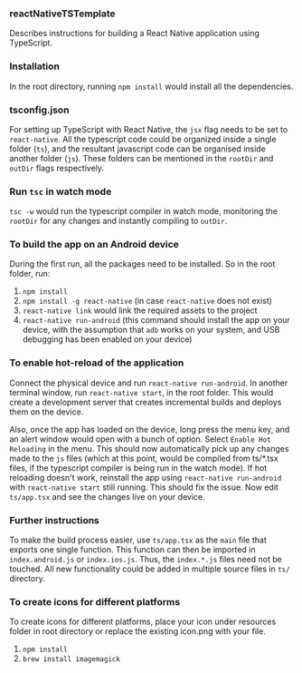 ### reactNativeTSTemplate
Describes instructions for building a React Native application using TypeScript.

### Installation
In the root directory, running `npm install` would install all the dependencies.

### tsconfig.json
For setting up TypeScript with React Native, the `jsx` flag needs to be set to `react-native`. All the typescript code could be organized inside a single folder (`ts`), and the resultant javascript code can be organised inside another folder (`js`). These folders can be mentioned in the `rootDir` and `outDir` flags respectively.

### Run `tsc` in watch mode
`tsc -w` would run the typescript compiler in watch mode, monitoring the `rootDir` for any changes and instantly compiling to `outDir`.

### To build the app on an Android device
During the first run, all the packages need to be installed. So in the root folder, run:
1. `npm install`
2. `npm install -g react-native` (in case `react-native` does not exist)
3. `react-native link` would link the required assets to the project
4. `react-native run-android` (this command should install the app on your device, with the assumption that `adb` works on your system, and USB debugging has been enabled on your device)

### To enable hot-reload of the application
Connect the physical device and run `react-native run-android`. In another terminal window, run `react-native start`, in the root folder. This would create a development server that creates incremental builds and deploys them on the device.

Also, once the app has loaded on the device, long press the menu key, and an alert window would open with a bunch of option. Select `Enable Hot Reloading` in the menu. This should now automatically pick up any changes made to the `js` files (which at this point, would be compiled from ts/*.tsx files, if the typescript compiler is being run in the watch mode). If hot reloading doesn't work, reinstall the app using `react-native run-android` with `react-native start` still running. This should fix the issue. Now edit `ts/app.tsx` and see the changes live on your device.

### Further instructions
To make the build process easier, use `ts/app.tsx` as the `main` file that exports one single function. This function can then be imported in `index.android.js` or `index.ios.js`. Thus, the `index.*.js` files need not be touched. All new functionality could be added in multiple source files in `ts/` directory.


### To create icons for different platforms
To create icons for different platforms, place your icon under resources folder in root directory or replace the existing icon.png with your file. 
1. `npm install`
2. `brew install imagemagick`
